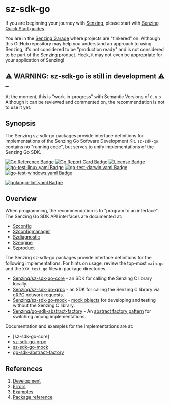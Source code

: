 # sz-sdk-go

If you are beginning your journey with [Senzing],
please start with [Senzing Quick Start guides].

You are in the [Senzing Garage] where projects are "tinkered" on.
Although this GitHub repository may help you understand an approach to using Senzing,
it's not considered to be "production ready" and is not considered to be part of the Senzing product.
Heck, it may not even be appropriate for your application of Senzing!

## :warning: WARNING: sz-sdk-go is still in development :warning: _

At the moment, this is "work-in-progress" with Semantic Versions of `0.n.x`.
Although it can be reviewed and commented on,
the recommendation is not to use it yet.

## Synopsis

The Senzing sz-sdk-go packages provide interface definitions for implementations of the Senzing Go Software Development Kit.
`sz-sdk-go` contains no "running code", but serves to unify implementations of the Senzing Go SDK.

[![Go Reference Badge]][Package reference]
[![Go Report Card Badge]][Go Report Card]
[![License Badge]][License]
[![go-test-linux.yaml Badge]][go-test-linux.yaml]
[![go-test-darwin.yaml Badge]][go-test-darwin.yaml]
[![go-test-windows.yaml Badge]][go-test-windows.yaml]

[![golangci-lint.yaml Badge]][golangci-lint.yaml]

## Overview

When programming, the recommendation is to "program to an interface".
The Senzing Go SDK API interfaces are documented at:

- [Szconfig]
- [Szconfigmanager]
- [Szdiagnostic]
- [Szengine]
- [Szproduct]

The Senzing sz-sdk-go packages provide interface definitions for the following implementations.
For hints on usage, review the top-most `main.go` and the `XXX_test.go` files in package directories.

- [Senzing/sz-sdk-go-core] - an SDK for calling the Senzing C library locally.
- [Senzing/sz-sdk-go-grpc] - an SDK for calling the Senzing C library via
  [gRPC] network requests.
- [Senzing/sz-sdk-go-mock] - [mock objects]
  for developing and testing without the Senzing C library.
- [Senzing/go-sdk-abstract-factory] - An
  [abstract factory pattern]
  for switching among implementations.

Documentation and examples for the implementations are at:

- [sz-sdk-go-core]
- [sz-sdk-go-grpc]
- [sz-sdk-go-mock]
- [go-sdk-abstract-factory]

## References

1. [Development]
1. [Errors]
1. [Examples]
1. [Package reference]

[abstract factory pattern]: https://en.wikipedia.org/wiki/Abstract_factory_pattern
[Development]: docs/development.md
[Errors]: docs/errors.md
[Examples]: docs/examples.md
[Go Reference Badge]: https://pkg.go.dev/badge/github.com/senzing-garage/sz-sdk-go.svg
[Go Report Card]: https://goreportcard.com/report/github.com/senzing-garage/sz-sdk-go
[Go Report Card Badge]: https://goreportcard.com/badge/github.com/senzing-garage/sz-sdk-go
[golangci-lint.yaml]: https://github.com/senzing-garage/sz-sdk-go/actions/workflows/golangci-lint.yaml
[go-test-linux.yaml]: https://github.com/senzing-garage/sz-sdk-go/actions/workflows/go-test-linux.yaml
[go-test-darwin.yaml]: https://github.com/senzing-garage/sz-sdk-go/actions/workflows/go-test-darwin.yaml
[go-test-windows.yaml]: https://github.com/senzing-garage/sz-sdk-go/actions/workflows/go-test-windows.yaml
[golangci-lint.yaml Badge]: https://github.com/senzing-garage/sz-sdk-go/actions/workflows/golangci-lint.yaml/badge.svg
[go-test-linux.yaml Badge]: https://github.com/senzing-garage/sz-sdk-go/actions/workflows/go-test-linux.yaml/badge.svg
[go-test-darwin.yaml Badge]: https://github.com/senzing-garage/sz-sdk-go/actions/workflows/go-test-darwin.yaml/badge.svg
[go-test-windows.yaml Badge]: https://github.com/senzing-garage/sz-sdk-go/actions/workflows/go-test-windows.yaml/badge.svg
[go-sdk-abstract-factory]: https://pkg.go.dev/github.com/senzing-garage/go-sdk-abstract-factory
[gRPC]: https://grpc.io/
[License]: https://github.com/senzing-garage/sz-sdk-go/blob/main/LICENSE
[License Badge]: https://img.shields.io/badge/License-Apache2-brightgreen.svg
[mock objects]: https://en.wikipedia.org/wiki/Mock_object
[Package reference]: https://pkg.go.dev/github.com/senzing-garage/sz-sdk-go
[Senzing]: https://senzing.com/
[Senzing Garage]: https://github.com/senzing-garage
[Senzing Quick Start guides]: https://docs.senzing.com/quickstart/
[Senzing/sz-sdk-go-core]: https://github.com/senzing-garage/sz-sdk-go-core
[Senzing/sz-sdk-go-grpc]: https://github.com/senzing-garage/sz-sdk-go-grpc
[Senzing/sz-sdk-go-mock]: https://github.com/senzing-garage/sz-sdk-go-mock
[Senzing/go-sdk-abstract-factory]: https://github.com/senzing-garage/go-sdk-abstract-factory
[Szconfig]: https://pkg.go.dev/github.com/senzing-garage/sz-sdk-go/szconfig#Szconfig
[Szconfigmanager]: https://pkg.go.dev/github.com/senzing-garage/sz-sdk-go/szconfigmanager#Szconfigmanager
[Szdiagnostic]: https://pkg.go.dev/github.com/senzing-garage/sz-sdk-go/szdiagnostic#Szdiagnostic
[Szengine]: https://pkg.go.dev/github.com/senzing-garage/sz-sdk-go/szengine#Szengine
[Szproduct]: https://pkg.go.dev/github.com/senzing-garage/sz-sdk-go/szproduct#Szproduct
[sz-sdk-go-grpc]: https://pkg.go.dev/github.com/senzing-garage/sz-sdk-go-grpc
[sz-sdk-go-mock]: https://pkg.go.dev/github.com/senzing-garage/sz-sdk-go-mock
